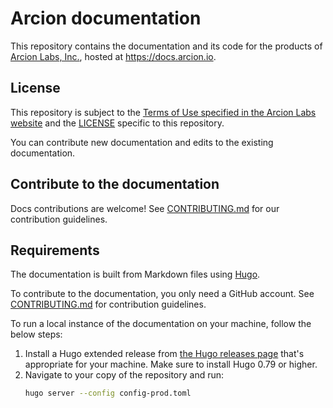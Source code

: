 # Arcion documentation
This repository contains the documentation and its code for the products of [Arcion Labs, Inc.](https://arcion.io), hosted 
at https://docs.arcion.io.

## License
This repository is subject to the [Terms of Use specified in the Arcion Labs website](https://arcion.io/tos) and the [LICENSE](LICENSE) specific to this repository.

You can contribute new documentation and edits to the existing documentation.

## Contribute to the documentation
Docs contributions are welcome! See [CONTRIBUTING.md](CONTRIBUTING.md) for our contribution guidelines.

## Requirements
The documentation is built from Markdown files using [Hugo](https://gohugo.io/).

To contribute to the documentation, you only need a GitHub account. See [CONTRIBUTING.md](CONTRIBUTING.md) for contribution guidelines.

To run a local instance of the documentation on your machine, follow the below steps:
1. Install a Hugo extended release from [the Hugo releases page](https://github.com/gohugoio/hugo/releases) that's appropriate for your machine. Make sure to install Hugo 0.79 or higher.
2. Navigate to your copy of the repository and run:
	```sh
	hugo server --config config-prod.toml
	```
